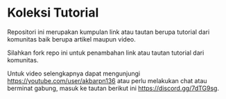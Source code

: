 # Koleksi Tutorial
Repositori ini merupakan kumpulan link atau tautan berupa tutorial dari komunitas baik berupa artikel maupun video.

Silahkan fork repo ini untuk penambahan link atau tautan tutorial dari komunitas.

Untuk video selengkapnya dapat mengunjungi https://youtube.com/user/akbarpn136 atau perlu melakukan chat atau berminat 
gabung, masuk ke tautan berikut ini https://discord.gg/7dTG9sg.

